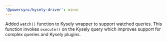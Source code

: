 ```yaml
---
'@powersync/kysely-driver': minor
---
```


Added `watch()` function to Kysely wrapper to support watched queries. This function invokes `execute()` on the Kysely query which improves support for complex queries and Kysely plugins.
